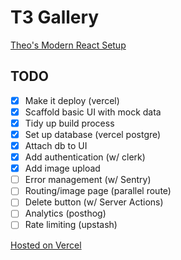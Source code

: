 # T3 Gallery

[Theo's Modern React Setup](https://www.youtube.com/watch?v=d5x0JCZbAJs)

## TODO

- [x] Make it deploy (vercel)
- [x] Scaffold basic UI with mock data
- [x] Tidy up build process
- [x] Set up database (vercel postgre)
- [x] Attach db to UI
- [x] Add authentication (w/ clerk)
- [x] Add image upload
- [ ] Error management (w/ Sentry)
- [ ] Routing/image page (parallel route)
- [ ] Delete button (w/ Server Actions)
- [ ] Analytics (posthog)
- [ ] Rate limiting (upstash)

[Hosted on Vercel](https://t3gallery-flax-chi.vercel.app/)
